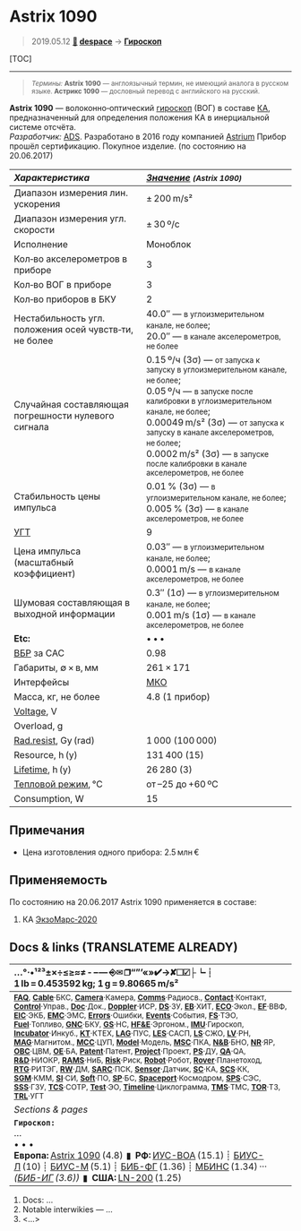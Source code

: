 # Astrix 1090
> 2019.05.12 **[🚀](../index/index.md) [despace](index.md)** → **[Гироскоп](imu.md)**

[TOC]

---

> <small>*Термины:* **Astrix 1090** — англоязычный термин, не имеющий аналога в русском языке. **Астрикс 1090** — дословный перевод с английского на русский.</small>

**Astrix 1090** — волоконно‑оптический [гироскоп](imu.md) (ВОГ) в составе [КА](sc.md), предназначенный для определения положения КА в инерциальной системе отсчёта.  
*Разработчик:* [ADS](zz_ads.md). Разработано в 2016 году компанией [Astrium](zz_astrium.md) Прибор прошёл сертификацию. Покупное изделие. (по состоянию на 20.06.2017)

<small>

|*Характеристика*|*[Значение](si.md) <small>(Astrix 1090)</small>*|
|:--|:--|
| Диапазон измерения лин. ускорения  |± 200 m/s²  |
| Диапазон измерения угл. скорости  |± 30 º/с  |
|Исполнение| Моноблок  |
| Кол‑во акселерометров в приборе  |3  |
| Кол‑во ВОГ в приборе  |3  |
| Кол‑во приборов в БКУ  |2  |
|Нестабильность угл. положения осей чувств‑ти, не более   |40.0″ — <small>в углоизмерительном канале, не более</small>;<br> 20.0″ — <small>в канале акселерометров, не более</small>  |
| Случайная составляющая погрешности нулевого сигнала   |0.15 º/ч (3σ) — <small>от запуска к запуску в углоизмерительном канале, не более</small>;<br> 0.05 º/ч — <small>в запуске после калибровки в углоизмерительном канале, не более</small>;<br> 0.00049 m/s² (3σ) — <small>от запуска к запуску в канале акселерометров, не более</small>;<br> 0.0002 m/s² (3σ) — <small>в запуске после калибровки в канале акселерометров, не более</small>  |
| Стабильность цены импульса  |0.01 % (3σ) — <small>в углоизмерительном канале, не более</small>;<br> 0.005 % (3σ) — <small>в канале акселерометров, не более</small>  |
|[УГТ](trl.md)|9  |
| Цена импульса (масштабный коэффициент)   |0.03″ — <small>в углоизмерительном канале, не более</small>;<br> 0.0001 m/s — <small>в канале акселерометров, не более</small>  |
| Шумовая составляющая в выходной информации  |0.3″ (1σ) — <small>в углоизмерительном канале, не более</small>;<br> 0.001 m/s (1σ) — <small>в канале акселерометров, не более</small>  |
|**Etc:**|• • •|
|[ВБР](rams.md) за САС| 0.98  |
| Габариты, ∅ × в, мм  |261 × 171  |
|Интерфейсы|  [МКО](mil_std_1553b.md)  |
| Масса, кг, не более  |4.8 (1 прибор)  |
|[Voltage](voltage.md), V|   |
|Overload, g|   |
|[Rad.resist](ion_rad.md), Gy (rad)| 1 000 (100 000)  |
|Resource, h (y)| 131 400 (15)  |
|[Lifetime](lifetime.md), h (y)| 26 280 (3)  |
|[Тепловой режим](tcs.md), ℃| от –25 до +60 ºС  |
|Consumption, W| 15  |

</small>



<p style="page-break-after:always"> </p>

## Примечания
   - Цена изготовления одного прибора: 2.5 млн €



## Применяемость
По состоянию на 20.06.2017 Astrix 1090 применяется в составе:

   1. КА [ЭкзоМарс‑2020](экзомарс_2020.md)



<p style="page-break-after:always"> </p>

## Docs & links (TRANSLATEME ALREADY)
|…°·•¹²³±×÷≤≥≈≠ ‑ −— ⎆✉ ❐“”’«»✔→✘☐☑├┕┆ 1 lb = 0.453592 kg; 1 g = 9.80665 m/s²|
|:--|
|<small>**[FAQ](faq.md)**, **[Cable](cable.md)**·БКС, **[Camera](camera.md)**·Камера, **[Comms](comms.md)**·Радиосв., **[Contact](contact.md)**·Контакт, **[Control](control.md)**·Управ., **[Doc](doc.md)**·Док., **[Doppler](doppler.md)**·ИСР, **[DS](ds.md)**·ЗУ, **[EB](eb.md)**·ХИТ, **[ECO](ecology.md)**·Экол., **[EF](ef.md)**·ВВФ, **[ElC](elc.md)**·ЭКБ, **[EMC](emc.md)**·ЭМС, **[Errors](error.md)**·Ошибки, **[Events](event.md)**·События, **[FS](fs.md)**·ТЭО, **[Fuel](fuel.md)**·Топливо, **[GNC](gnc.md)**·БКУ, **[GS](scs.md)**·НС, **[HF&E](hfe.md)**·Эргоном., **[IMU](imu.md)**·Гироскоп, **[Incubator](incubator.md)**·Инкуб., **[KT](kt.md)**·КТЕХ, **[LAG](lag.md)**·ПУC, **[LES](les.md)**·САСП, **[LS](ls.md)**·СЖО, **[LV](lv.md)**·РН, **[MAG](mag.md)**·Магнитом., **[MCC](mcc.md)**·ЦУП, **[Model](model.md)**·Модель, **[MSC](sc.md)**·ПКА, **[N&B](nnb.md)**·БНО, **[NR](nr.md)**·ЯР, **[OBC](obc.md)**·ЦВМ, **[OE](oe.md)**·БА, **[Patent](патент.md)**·Патент, **[Project](project.md)**·Проект, **[PS](ps.md)**·ДУ, **[QA](quality.md)**·QA, **[R&D](rnd.md)**·НИОКР, **[RAMS](rams.md)**·НиБ, **[Risk](risk.md)**·Риск, **[Robot](robotics.md)**·Робот, **[Rover](rover.md)**·Планетоход, **[RTG](rtg.md)**·РИТЭГ, **[RW](rw.md)**·ДМ, **[SARC](sarc.md)**·ПСК, **[Sensor](sensor.md)**·Датчик, **[SC](sc.md)**·КА, **[SCS](scs.md)**·КК, **[SGM](sgm.md)**·КММ, **[SI](si.md)**·СИ, **[Soft](soft.md)**·ПО, **[SP](sp.md)**·БС, **[Spaceport](spaceport.md)**·Космодром, **[SPS](sps.md)**·СЭС, **[SSS](sss.md)**·ГЗУ, **[TCS](tcs.md)**·СОТР, **[Test](test.md)**·ЭО, **[Timeline](timeline.md)**·Циклограмма, **[TMS](tms.md)**·ТМС, **[TOR](tor.md)**·ТЗ, **[TRL](trl.md)**·УГТ</small>|
|*Sections & pages*|
|**`Гироскоп:`**<br> …<br>• • •<br> **Европа:** [Astrix 1090](astrix_1090.md) (4.8)  ▮  **РФ:** [ИУС-ВОА](ius_voa.md) (15.1) ┊ [БИУС-Л](bius_l.md) (10) ┊ [БИУС-М](bius_m.md) (5.1) ┊ [БИБ-ФГ](bib_fg.md) (1.36) ┊ [МБИНС](mbins.md) (1.34) ··· *([БИБ-ИГ](bib_ig.md) (3.6))*  ▮  **США:** [LN-200](ln_200.md) (1.25) |

   1. Docs: …
   1. Notable interwikies — …
   1. <…>
